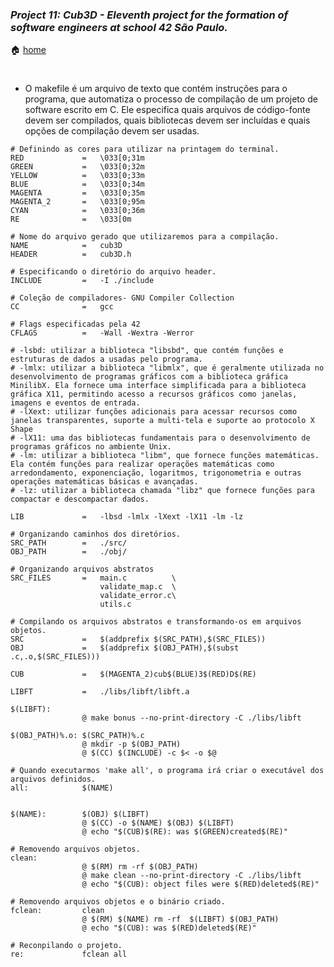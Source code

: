 ### _Project 11: Cub3D - Eleventh project for the formation of software engineers at school 42 São Paulo._

🏠 [home](https://github.com/Vinicius-Santoro/42-formation-lvl2-11.cub3d)

<h1></h1>

- O makefile é um arquivo de texto que contém instruções para o programa, que automatiza o processo de compilação de um projeto de software escrito em C. Ele especifica quais arquivos de código-fonte devem ser compilados, quais bibliotecas devem ser incluídas e quais opções de compilação devem ser usadas.

```
# Definindo as cores para utilizar na printagem do terminal.
RED 			=	\033[0;31m
GREEN 			=	\033[0;32m
YELLOW 			=	\033[0;33m
BLUE 			=	\033[0;34m
MAGENTA 		=	\033[0;35m
MAGENTA_2		=	\033[0;95m
CYAN 			=	\033[0;36m
RE 				=	\033[0m

# Nome do arquivo gerado que utilizaremos para a compilação.
NAME			=	cub3D
HEADER			=	cub3D.h

# Especificando o diretório do arquivo header.
INCLUDE			=	-I ./include

# Coleção de compiladores- GNU Compiler Collection
CC				=	gcc

# Flags especificadas pela 42
CFLAGS			=	-Wall -Wextra -Werror

# -lsbd: utilizar a biblioteca "libsbd", que contém funções e estruturas de dados a usadas pelo programa.
# -lmlx: utilizar a biblioteca "libmlx", que é geralmente utilizada no desenvolvimento de programas gráficos com a biblioteca gráfica MinilibX. Ela fornece uma interface simplificada para a biblioteca gráfica X11, permitindo acesso a recursos gráficos como janelas, imagens e eventos de entrada.
# -lXext: utilizar funções adicionais para acessar recursos como janelas transparentes, suporte a multi-tela e suporte ao protocolo X Shape
# -lX11: uma das bibliotecas fundamentais para o desenvolvimento de programas gráficos no ambiente Unix.
# -lm: utilizar a biblioteca "libm", que fornece funções matemáticas. Ela contém funções para realizar operações matemáticas como arredondamento, exponenciação, logaritmos, trigonometria e outras operações matemáticas básicas e avançadas. 
# -lz: utilizar a biblioteca chamada "libz" que fornece funções para compactar e descompactar dados.

LIB				=	-lbsd -lmlx -lXext -lX11 -lm -lz

# Organizando caminhos dos diretórios.
SRC_PATH		=	./src/
OBJ_PATH		=	./obj/

# Organizando arquivos abstratos
SRC_FILES		=	main.c			\
					validate_map.c	\
					validate_error.c\
					utils.c

# Compilando os arquivos abstratos e transformando-os em arquivos objetos.
SRC            	=	$(addprefix $(SRC_PATH),$(SRC_FILES))
OBJ            	=	$(addprefix $(OBJ_PATH),$(subst .c,.o,$(SRC_FILES)))

CUB				=	$(MAGENTA_2)cub$(BLUE)3$(RED)D$(RE)

LIBFT			=	./libs/libft/libft.a

$(LIBFT): 
				@ make bonus --no-print-directory -C ./libs/libft

$(OBJ_PATH)%.o:	$(SRC_PATH)%.c
				@ mkdir -p $(OBJ_PATH)
				@ $(CC) $(INCLUDE) -c $< -o $@

# Quando executarmos 'make all', o programa irá criar o executável dos arquivos definidos.
all:            $(NAME)
				

$(NAME):        $(OBJ) $(LIBFT)
				@ $(CC) -o $(NAME) $(OBJ) $(LIBFT)
				@ echo "$(CUB)$(RE): was $(GREEN)created$(RE)"

# Removendo arquivos objetos.
clean:
				@ $(RM) rm -rf $(OBJ_PATH)
				@ make clean --no-print-directory -C ./libs/libft
				@ echo "$(CUB): object files were $(RED)deleted$(RE)"

# Removendo arquivos objetos e o binário criado.
fclean:         clean
				@ $(RM) $(NAME) rm -rf  $(LIBFT) $(OBJ_PATH)
				@ echo "$(CUB): was $(RED)deleted$(RE)"

# Reconpilando o projeto.
re:				fclean all
```